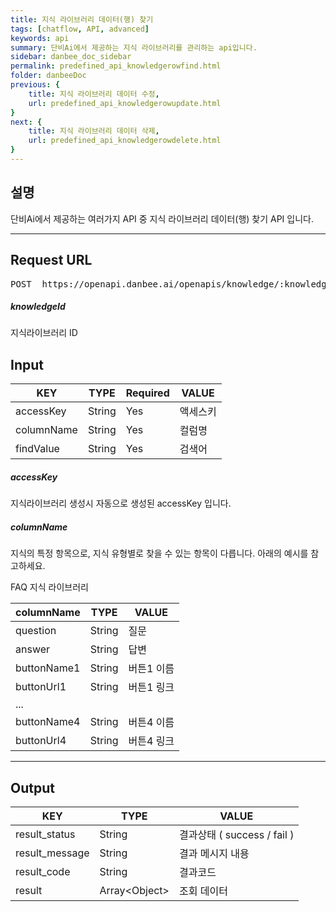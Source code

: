 ```yaml
---
title: 지식 라이브러리 데이터(행) 찾기
tags: [chatflow, API, advanced]
keywords: api
summary: 단비Ai에서 제공하는 지식 라이브러리를 관리하는 api입니다.
sidebar: danbee_doc_sidebar
permalink: predefined_api_knowledgerowfind.html
folder: danbeeDoc
previous: {
    title: 지식 라이브러리 데이터 수정,
    url: predefined_api_knowledgerowupdate.html
}
next: {
    title: 지식 라이브러리 데이터 삭제,
    url: predefined_api_knowledgerowdelete.html
}
---
```


## 설명   

단비Ai에서 제공하는 여러가지 API 중 지식 라이브러리 데이터(행) 찾기 API 입니다.
<hr/>

## Request URL
<pre>POST  https://openapi.danbee.ai/openapis/knowledge/:knowledgeId/find</pre>
##### knowledgeId
지식라이브러리 ID

## Input

| KEY | TYPE | Required | VALUE |
|--------|--------|--------|--------|
| accessKey | String | Yes | 액세스키 | 
| columnName | String | Yes | 컬럼명 | 
| findValue | String | Yes | 검색어 |  


##### accessKey
지식라이브러리 생성시 자동으로 생성된 accessKey 입니다.
##### columnName
지식의 특정 항목으로, 지식 유형별로 찾을 수 있는 항목이 다릅니다. 아래의 예시를 참고하세요.

FAQ 지식 라이브러리 

| columnName | TYPE | VALUE |
|--------|--------|--------|
| question | String | 질문 |
| answer | String | 답변 |
| buttonName1 | String | 버튼1 이름 |
| buttonUrl1 | String | 버튼1 링크 |
| ... |  |  |
| buttonName4 | String | 버튼4 이름 |
| buttonUrl4 | String | 버튼4 링크 |

<hr/>

## Output

| KEY | TYPE | VALUE |
|--------|--------|--------|
| result_status | String | 결과상태 ( success / fail ) |
| result_message | String | 결과 메시지 내용 |
| result_code | String | 결과코드 |
| result | Array\<Object\> | 조회 데이터 |



<br />

